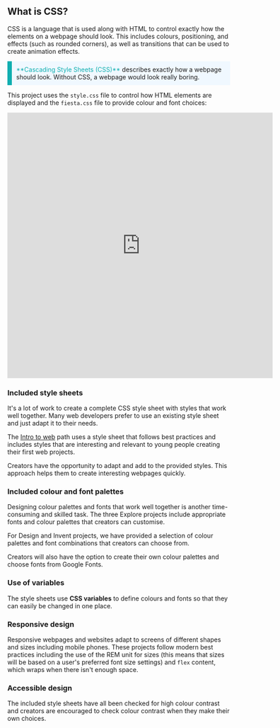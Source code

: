 ## What is CSS?

CSS is a language that is used along with HTML to control exactly how the elements on a webpage should look. This includes colours, positioning, and effects (such as rounded corners), as well as transitions that can be used to create animation effects. 

<p style="border-left: solid; border-width:10px; border-color: #0faeb0; background-color: aliceblue; padding: 10px;">
<span style="color: #0faeb0">**Cascading Style Sheets (CSS)**</span> describes exactly how a webpage should look. Without CSS, a webpage would look really boring. 
</p>

This project uses the `style.css` file to control how HTML elements are displayed and the `fiesta.css` file to provide colour and font choices:

<iframe src="https://editor.raspberrypi.org/en/embed/viewer/" width="600" height="600" frameborder="0" marginwidth="0" marginheight="0" allowfullscreen> </iframe>

### Included style sheets
It's a lot of work to create a complete CSS style sheet with styles that work well together. Many web developers prefer to use an existing style sheet and just adapt it to their needs. 

The [Intro to web](https://projects.raspberrypi.org/en/pathways/web-intro) path uses a style sheet that follows best practices and includes styles that are interesting and relevant to young people creating their first web projects. 

Creators have the opportunity to adapt and add to the provided styles. This approach helps them to create interesting webpages quickly.

### Included colour and font palettes
Designing colour palettes and fonts that work well together is another time-consuming and skilled task. The three Explore projects include appropriate fonts and colour palettes that creators can customise.

For Design and Invent projects, we have provided a selection of colour palettes and font combinations that creators can choose from. 

Creators will also have the option to create their own colour palettes and choose fonts from Google Fonts. 

### Use of variables
The style sheets use **CSS variables** to define colours and fonts so that they can easily be changed in one place. 

### Responsive design
Responsive webpages and websites adapt to screens of different shapes and sizes including mobile phones. These projects follow modern best practices including the use of the REM unit for sizes (this means that sizes will be based on a user's preferred font size settings) and `flex` content, which wraps when there isn't enough space.

### Accessible design
The included style sheets have all been checked for high colour contrast and creators are encouraged to check colour contrast when they make their own choices. 
